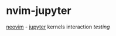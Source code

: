 # nvim-jupyter
[neovim](http://neovim.io/) - [jupyter](https://jupyter.org/) kernels interaction _testing_

